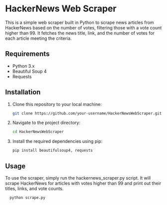 # HackerNews Web Scraper

This is a simple web scraper built in Python to scrape news articles from HackerNews based on the number of votes, filtering those with a vote count higher than 99. It fetches the news title, link, and the number of votes for each article meeting the criteria.

## Requirements

- Python 3.x
- Beautiful Soup 4
- Requests

## Installation

1. Clone this repository to your local machine:

   ```bash
   git clone https://github.com/your-username/HackerNewsWebScraper.git
    ```
2. Navigate to the project directory:
    ```bash
   cd HackerNewsWebScraper
    ```
3. Install the required dependencies using pip:
    ```bash
   pip install beautifulsoup4, requests
    ```

## Usage

To use the scraper, simply run the hackernews_scraper.py script. It will scrape HackerNews for articles with votes higher than 99 and print out their titles, links, and vote counts.
 ```bash
   python scrape.py
 ```

